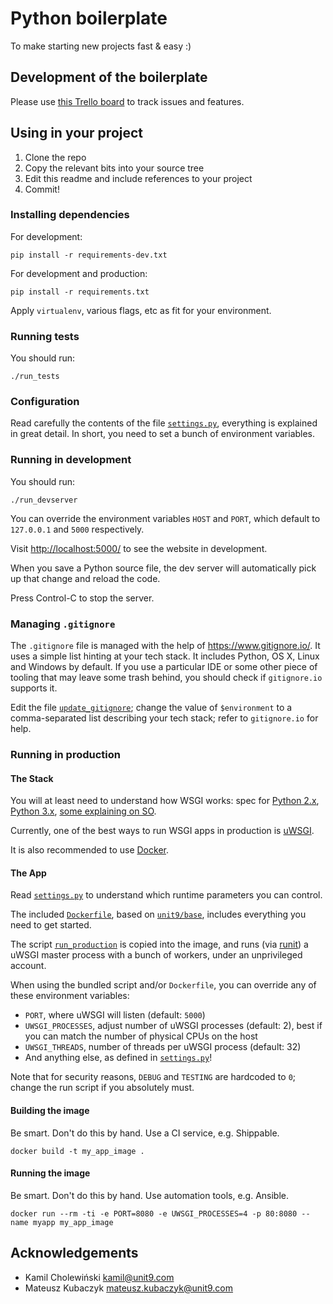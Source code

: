 <!-- -*- coding: utf-8 -*- -->

# Python boilerplate

To make starting new projects fast & easy :)

## Development of the boilerplate

Please use [this Trello board](https://trello.com/b/B2dKXJYG) to track
issues and features.

## Using in your project

1. Clone the repo
2. Copy the relevant bits into your source tree
3. Edit this readme and include references to your project
4. Commit!

### Installing dependencies

For development:

    pip install -r requirements-dev.txt

For development and production:

    pip install -r requirements.txt

Apply `virtualenv`, various flags, etc as fit for your environment.

### Running tests

You should run:

    ./run_tests

### Configuration

Read carefully the contents of the file [`settings.py`](/settings.py),
everything is explained in great detail. In short, you need to set a
bunch of environment variables.

### Running in development

You should run:

    ./run_devserver

You can override the environment variables `HOST` and `PORT`, which
default to `127.0.0.1` and `5000` respectively.

Visit <http://localhost:5000/> to see the website in development.

When you save a Python source file, the dev server will automatically
pick up that change and reload the code.

Press Control-C to stop the server.

### Managing `.gitignore`

The `.gitignore` file is managed with the help of
<https://www.gitignore.io/>. It uses a simple list hinting at your
tech stack. It includes Python, OS X, Linux and Windows by default. If
you use a particular IDE or some other piece of tooling that may leave
some trash behind, you should check if `gitignore.io` supports it.

Edit the file [`update_gitignore`](/update_gitignore); change the
value of `$environment` to a comma-separated list describing your tech
stack; refer to `gitignore.io` for help.

### Running in production

#### The Stack

You will at least need to understand how WSGI works: spec for
[Python 2.x](https://www.python.org/dev/peps/pep-0333/),
[Python 3.x](https://www.python.org/dev/peps/pep-3333/),
[some explaining on SO](http://stackoverflow.com/a/9664122).

Currently, one of the best ways to run WSGI apps in production is
[uWSGI](https://uwsgi-docs.readthedocs.org/).

It is also recommended to use [Docker](https://www.docker.com/).

#### The App

Read [`settings.py`](/settings.py) to understand which runtime
parameters you can control.

The included [`Dockerfile`](/Dockerfile), based on
[`unit9/base`](https://hub.docker.com/r/unit9/base/), includes
everything you need to get started.

The script [`run_production`](/config/run_production) is copied into
the image, and runs (via [runit](http://smarden.org/runit/)) a uWSGI
master process with a bunch of workers, under an unprivileged account.

When using the bundled script and/or `Dockerfile`, you can override
any of these environment variables:

- `PORT`, where uWSGI will listen (default: `5000`)
- `UWSGI_PROCESSES`, adjust number of uWSGI processes (default: 2),
  best if you can match the number of physical CPUs on the host
- `UWSGI_THREADS`, number of threads per uWSGI process (default: 32)
- And anything else, as defined in [`settings.py`](/settings.py)!

Note that for security reasons, `DEBUG` and `TESTING` are hardcoded to
`0`; change the run script if you absolutely must.

#### Building the image

Be smart. Don't do this by hand. Use a CI service, e.g. Shippable.

    docker build -t my_app_image .

#### Running the image

Be smart. Don't do this by hand. Use automation tools, e.g. Ansible.

    docker run --rm -ti -e PORT=8080 -e UWSGI_PROCESSES=4 -p 80:8080 --name myapp my_app_image

## Acknowledgements

- Kamil Cholewiński <kamil@unit9.com>
- Mateusz Kubaczyk <mateusz.kubaczyk@unit9.com>
